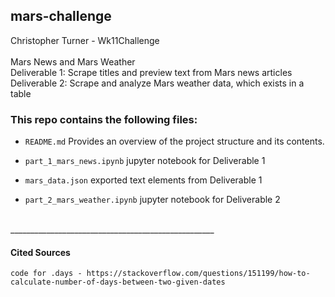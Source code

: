 ## mars-challenge
Christopher Turner - Wk11Challenge
<br><br>
Mars News and Mars Weather <br> 
Deliverable 1: Scrape titles and preview text from Mars news articles <br> 
Deliverable 2: Scrape and analyze Mars weather data, which exists in a table <br> 

### This repo contains the following files:
 - `README.md` Provides an overview of the project structure and its contents.

 - `part_1_mars_news.ipynb` jupyter notebook for Deliverable 1
 - `mars_data.json` exported text elements from Deliverable 1
 - `part_2_mars_weather.ipynb` jupyter notebook for Deliverable 2


 <br> 
___________________________________________________



#### Cited Sources
    code for .days - https://stackoverflow.com/questions/151199/how-to-calculate-number-of-days-between-two-given-dates
    
